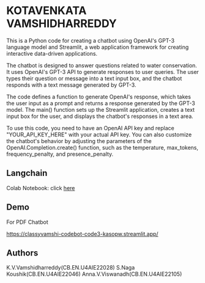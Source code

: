 # KOTAVENKATA VAMSHIDHARREDDY

This is a Python code for creating a chatbot using OpenAI's GPT-3 language model and Streamlit, a web application framework for creating interactive data-driven applications.

The chatbot is designed to answer questions related to water conservation. It uses OpenAI's GPT-3 API to generate responses to user queries. The user types their question or message into a text input box, and the chatbot responds with a text message generated by GPT-3.

The code defines a function to generate OpenAI's response, which takes the user input as a prompt and returns a response generated by the GPT-3 model. The main() function sets up the Streamlit application, creates a text input box for the user, and displays the chatbot's responses in a text area.

To use this code, you need to have an OpenAI API key and replace "YOUR_API_KEY_HERE" with your actual API key. You can also customize the chatbot's behavior by adjusting the parameters of the OpenAI.Completion.create() function, such as the temperature, max_tokens, frequency_penalty, and presence_penalty.


## Langchain

Colab Notebook: click [here](https://colab.research.google.com/drive/19VAkc_HTpYUy1zO6l7dKuFGSWMSLclmG?usp=sharing#scrollTo=kTeFR-Z3RK4T)

## Demo

For PDF Chatbot

<https://classyvamshi-codebot-code3-kasopw.streamlit.app/>





## Authors

K.V.Vamshidharreddy(CB.EN.U4AIE22028)
S.Naga Koushik(CB.EN.U4AIE22046)
Anna.V.Viswanadh(CB.EN.U4AIE22105)
